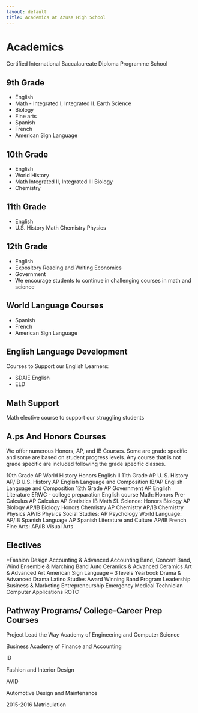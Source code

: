 ```yaml
---
layout: default
title: Academics at Azusa High School
---
```


<h1>Academics</h1>

<div class="text">
<p>Certified International Baccalaureate Diploma Programme School</p>
<section>
  <h2>9th Grade</h2>
  <ul>
    <li>English</li>
    <li>Math - Integrated I, Integrated II. Earth Science</li>
    <li>Biology</li>
    <li>Fine arts</li>
    <li>Spanish</li>
    <li>French</li>
    <li>American Sign Language</li>
  </ul>
</section>

<section>
  <h2>10th Grade</h2>
  <ul>
    <li>English</li>
    <li>World History</li>
    <li>Math Integrated II, Integrated III Biology</li>
    <li>Chemistry</li>
  </ul>
</section>

<section>
  <h2>11th Grade</h2>
  <ul>
    <li>English</li>
    <li>U.S. History Math Chemistry Physics</li>
  </ul>
</section>

<section>
  <h2>12th Grade</h2>
  <ul>
    <li>English</li>
    <li>Expository Reading and Writing Economics</li>
    <li>Government</li>
    <li>We encourage students to continue in challenging courses in math and science</li>
  </ul>
</section>

<section>
  <h2>World Language Courses</h2>
  <ul>
    <li>Spanish</li>
    <li>French</li>
    <li>American Sign Language</li>
  </ul>
</section>

<section>
  <h2>English Language Development</h2>
  <p>Courses to Support our English Learners:</p>
  <ul>
    <li>SDAIE English</li>
    <li>ELD</li>
  </ul>
</section>

<section>
  <h2>Math Support</h2>
  <p>Math elective course to support our struggling students</p>
</section>


<h2>A.ps And Honors Courses</h2>

We offer numerous Honors, AP, and IB Courses. Some are grade specific and some are based on student progress levels. Any course that is not grade specific are included following the grade specific classes.


10th Grade
AP World History Honors English II
11th Grade
AP U. S. History
AP/IB U.S. History
AP English Language and Composition IB/AP English Language and Composition
12th Grade
AP Government
AP English Literature
ERWC - college preparation English course
Math:
Honors Pre-Calculus AP Calculus
AP Statistics
IB Math SL
Science:
Honors Biology AP Biology
AP/IB Biology Honors Chemistry AP Chemistry AP/IB Chemistry Physics
AP/IB Physics
Social Studies:
AP Psychology
World Language:
AP/IB Spanish Language
AP Spanish Literature and Culture AP/IB French
Fine Arts:
AP/IB Visual Arts

<h2>Electives</h2>

*Fashion Design
Accounting & Advanced Accounting
Band, Concert Band, Wind Ensemble & Marching Band
Auto
Ceramics & Advanced Ceramics
Art & Advanced Art
American Sign Language – 3 levels
Yearbook
Drama & Advanced Drama
Latino Studies
Award Winning Band Program
Leadership
Business & Marketing Entrepreneurship
Emergency Medical Technician
Computer Applications
ROTC


<h2>Pathway Programs/ College-Career Prep Courses</h2>

Project Lead the Way
Academy of Engineering and Computer Science

Business
Academy of Finance and Accounting

IB

Fashion and Interior Design

AVID

Automotive Design and Maintenance

2015-2016 Matriculation
